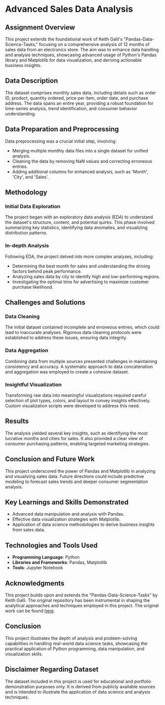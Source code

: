 
# Advanced Sales Data Analysis

## Assignment Overview

This project extends the foundational work of Keith Galli's "Pandas-Data-Science-Tasks," focusing on a comprehensive analysis of 12 months of sales data from an electronics store. The aim was to enhance data handling and analysis techniques, showcasing advanced usage of Python's Pandas library and Matplotlib for data visualization, and deriving actionable business insights.

## Data Description

The dataset comprises monthly sales data, including details such as order ID, product, quantity ordered, price per item, order date, and purchase address. The data spans an entire year, providing a robust foundation for time-series analysis, trend identification, and consumer behavior understanding.

## Data Preparation and Preprocessing

Data preprocessing was a crucial initial step, involving:

- Merging multiple monthly data files into a single dataset for unified analysis.
- Cleaning the data by removing NaN values and correcting erroneous entries.
- Adding additional columns for enhanced analysis, such as 'Month', 'City', and 'Sales'.

## Methodology

### Initial Data Exploration

The project began with an exploratory data analysis (EDA) to understand the dataset's structure, content, and potential quirks. This phase involved summarizing key statistics, identifying data anomalies, and visualizing distribution patterns.

### In-depth Analysis

Following EDA, the project delved into more complex analyses, including:

- Determining the best month for sales and understanding the driving factors behind peak performance.
- Analyzing sales data by city to identify high and low-performing regions.
- Investigating the optimal time for advertising to maximize customer purchase likelihood.

## Challenges and Solutions

### Data Cleaning

The initial dataset contained incomplete and erroneous entries, which could lead to inaccurate analyses. Rigorous data cleaning protocols were established to address these issues, ensuring data integrity.

### Data Aggregation

Combining data from multiple sources presented challenges in maintaining consistency and accuracy. A systematic approach to data concatenation and aggregation was employed to create a cohesive dataset.

### Insightful Visualization

Transforming raw data into meaningful visualizations required careful selection of plot types, colors, and layout to convey insights effectively. Custom visualization scripts were developed to address this need.

## Results

The analysis yielded several key insights, such as identifying the most lucrative months and cities for sales. It also provided a clear view of consumer purchasing patterns, enabling targeted marketing strategies.

## Conclusion and Future Work

This project underscored the power of Pandas and Matplotlib in analyzing and visualizing sales data. Future directions could include predictive modeling to forecast sales trends and deeper consumer segmentation analysis.

## Key Learnings and Skills Demonstrated

- Advanced data manipulation and analysis with Pandas.
- Effective data visualization strategies with Matplotlib.
- Application of data science methodologies to derive business insights from sales data.

## Technologies and Tools Used

- **Programming Language**: Python
- **Libraries and Frameworks**: Pandas, Matplotlib
- **Tools**: Jupyter Notebook

## Acknowledgments

This project builds upon and extends the "Pandas-Data-Science-Tasks" by Keith Galli. The original repository has been instrumental in shaping the analytical approaches and techniques employed in this project. The original work can be found [here](https://github.com/KeithGalli/Pandas-Data-Science-Tasks).

## Conclusion

This project illustrates the depth of analysis and problem-solving capabilities in handling real-world data science tasks, showcasing the practical application of Python programming, data manipulation, and visualization skills.

## Disclaimer Regarding Dataset

The dataset included in this project is used for educational and portfolio demonstration purposes only. It is derived from publicly available sources and is intended to illustrate the application of data science and analysis techniques.
